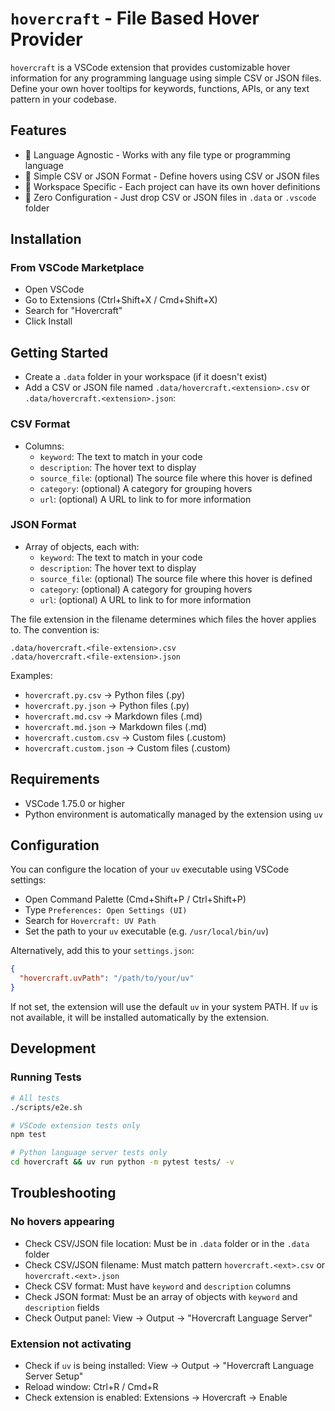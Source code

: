 # `hovercraft` - File Based Hover Provider

`hovercraft` is a VSCode extension that provides customizable hover information for any programming
language using simple CSV or JSON files. Define your own hover tooltips for keywords, functions,
APIs, or any text pattern in your codebase.

## Features

- 🎯 Language Agnostic - Works with any file type or programming language
- 📝 Simple CSV or JSON Format - Define hovers using CSV or JSON files
- 🏢 Workspace Specific - Each project can have its own hover definitions
- 🔧 Zero Configuration - Just drop CSV or JSON files in `.data` or `.vscode` folder

## Installation

### From VSCode Marketplace

- Open VSCode
- Go to Extensions (Ctrl+Shift+X / Cmd+Shift+X)
- Search for "Hovercraft"
- Click Install

## Getting Started

- Create a `.data` folder in your workspace (if it doesn't exist)
- Add a CSV or JSON file named `.data/hovercraft.<extension>.csv` or
  `.data/hovercraft.<extension>.json`:

### CSV Format

- Columns:
  - `keyword`: The text to match in your code
  - `description`: The hover text to display
  - `source_file`: (optional) The source file where this hover is defined
  - `category`: (optional) A category for grouping hovers
  - `url`: (optional) A URL to link to for more information

### JSON Format

- Array of objects, each with:
  - `keyword`: The text to match in your code
  - `description`: The hover text to display
  - `source_file`: (optional) The source file where this hover is defined
  - `category`: (optional) A category for grouping hovers
  - `url`: (optional) A URL to link to for more information

The file extension in the filename determines which files the hover applies to. The convention is:

```plaintext
.data/hovercraft.<file-extension>.csv
.data/hovercraft.<file-extension>.json
```

Examples:

- `hovercraft.py.csv` → Python files (.py)
- `hovercraft.py.json` → Python files (.py)
- `hovercraft.md.csv` → Markdown files (.md)
- `hovercraft.md.json` → Markdown files (.md)
- `hovercraft.custom.csv` → Custom files (.custom)
- `hovercraft.custom.json` → Custom files (.custom)

## Requirements

- VSCode 1.75.0 or higher
- Python environment is automatically managed by the extension using `uv`

## Configuration

You can configure the location of your `uv` executable using VSCode settings:

- Open Command Palette (Cmd+Shift+P / Ctrl+Shift+P)
- Type `Preferences: Open Settings (UI)`
- Search for `Hovercraft: UV Path`
- Set the path to your `uv` executable (e.g. `/usr/local/bin/uv`)

Alternatively, add this to your `settings.json`:

```json
{
  "hovercraft.uvPath": "/path/to/your/uv"
}
```

If not set, the extension will use the default `uv` in your system PATH. If `uv` is not available,
it will be installed automatically by the extension.

## Development

### Running Tests

```bash
# All tests
./scripts/e2e.sh

# VSCode extension tests only
npm test

# Python language server tests only  
cd hovercraft && uv run python -m pytest tests/ -v
```

## Troubleshooting

### No hovers appearing

- Check CSV/JSON file location: Must be in `.data` folder or in the `.data` folder
- Check CSV/JSON filename: Must match pattern `hovercraft.<ext>.csv` or `hovercraft.<ext>.json`
- Check CSV format: Must have `keyword` and `description` columns
- Check JSON format: Must be an array of objects with `keyword` and `description` fields
- Check Output panel: View → Output → "Hovercraft Language Server"

### Extension not activating

- Check if `uv` is being installed: View → Output → "Hovercraft Language Server Setup"
- Reload window: Ctrl+R / Cmd+R
- Check extension is enabled: Extensions → Hovercraft → Enable
